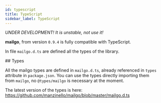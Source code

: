 ```yaml
---
id: typescript
title: TypeScript
sidebar_label: TypeScript
---
```


_UNDER DEVELOPMENT! It is unstable, not use it!_

**mailgo**, from version `0.9.4` is fully compatible with TypeScript.

In file `mailgo.d.ts` are defined all the types of the library.

## Types

All the mailgo types are defined in `mailgo.d.ts`, already referenced in `types` attribute in `package.json`. You can use the types directly importing them from `mailgo`, no `@types/mailgo` is necessary at the moment.

The latest version of the types is here: https://github.com/manzinello/mailgo/blob/master/mailgo.d.ts
